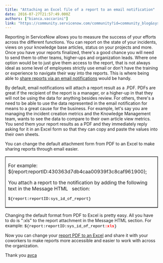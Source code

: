 ```yaml
---
title: "Attaching an Excel file of a report to an email notification"
date: 2016-07-27T21:57:49.000Z
authors: ["bianca.vaccarini"]
link: "https://community.servicenow.com/community?id=community_blog&sys_id=abfde62ddbd0dbc01dcaf3231f961921"
---
```

<p>Reporting in ServiceNow allows you to measure the success of your efforts across the different functions. You can report on the state of your incidents, views on your knowledge base articles, status on your projects and more. Once you have your reports finalized, there's a good chance you will need to send them to other teams, higher-ups and organization leads. Where one option would be to just give them access to the report, that is not always ideal as some level of employees strictly use email or don't have the training or experience to navigate their way into the reports. This is where being able to <a title="i.service-now.com/kb_view.do?sysparm_article=KB0596145" href="https://hi.service-now.com/kb_view.do?sysparm_article=KB0596145">share reports via an email notifications</a> would be handy.</p><p></p><p>By default, email notifications will attach a report result as a .PDF. PDFs are great if the recipient of the report is a manager, or a higher-up in that they will not be using the data for anything besides review. For others, there's a need to be able to use the data represented in the email notification for means to a great cause for the business. For example, let's say you are managing the incident creation metrics and the Knowledge Management team, wants to see the data to compare to their own article view metrics. You send them your report results as a PDF and they immediately reply asking for it in an Excel form so that they can copy and paste the values into their own sheets.</p><p></p><p>You can change the default attachment form from PDF to an Excel to make sharing reports through email easier.</p><p></p><table border="1"><tbody><tr><td><p>For example: ${report:reportID:430363d7db4caa00939f3c8caf961900};</p><p></p><p>You attach a report to the notification by adding the following text in the Message HTML   section:</p><p><span style="color: #000000; font-size: 13px; font-family: 'courier new', courier;">${report:reportID:sys_id_of_report}</span></p></td></tr></tbody></table><p></p><p>Changing the default format from PDF to Excel is pretty easy. All you have to do is ":xls" to the report attachment in the Message HTML section. For example: <span style="color: #000000; font-family: 'courier new', courier; font-size: 13px;">${report:reportID:sys_id_of_report</span><span style="color: #ff0000; font-size: 13px; font-family: 'courier new', courier;"><strong>:xls</strong></span><span style="color: #000000; font-family: 'courier new', courier; font-size: 13px;">} </span></p><p></p><p>Now you can change your <a title="" _jive_internal="true" href="/community?id=community_question&sys_id=bbe94b29db5cdbc01dcaf3231f96194a">report PDF to an Excel</a> and share it with your coworkers to make reports more accessible and easier to work with across the organization.</p><p></p><p></p><p>Thank you <a title="ayca" __default_attr="74030" __jive_macro_name="user" class="jive_macro jive_macro_user" data-orig-content="ayca" data-renderedposition="476.2641906738281_76.98910522460938_49_16" href="/community?id=community_user_profile&user=49be466ddbd41fc09c9ffb651f9619f5">ayca</a></p>